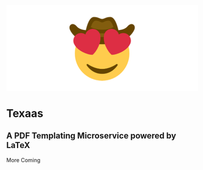![our_cool_image](logo.png)
# Texaas

## A PDF Templating Microservice powered by LaTeX

More Coming
